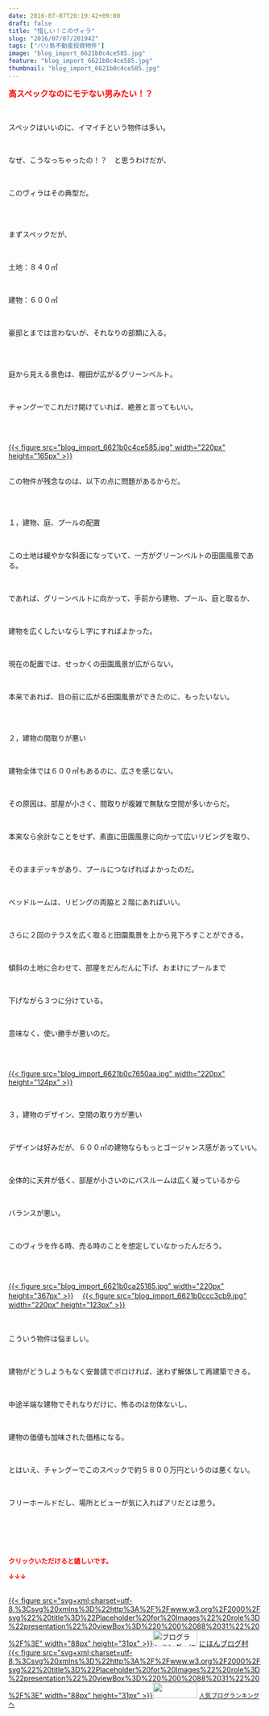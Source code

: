 ```yaml
---
date: 2016-07-07T20:19:42+09:00
draft: false
title: "惜しい！このヴィラ"
slug: "2016/07/07/201942"
tags: ["バリ島不動産投資物件"]
image: "blog_import_6621b0c4ce585.jpg"
feature: "blog_import_6621b0c4ce585.jpg"
thumbnail: "blog_import_6621b0c4ce585.jpg"
---
```

<p><font color="#ff0000" size="3"><strong>高スペックなのにモテない男みたい！？</strong></font></p><br/><p>スペックはいいのに、イマイチという物件は多い。</p><br/><p>なぜ、こうなっちゃったの！？　と思うわけだが、</p><br/><p>このヴィラはその典型だ。</p><br/><br/><p>まずスペックだが、</p><br/><p>土地：８４０㎡</p><br/><p>建物：６００㎡</p><br/><p>豪邸とまでは言わないが、それなりの部類に入る。</p><br/><p><br/>庭から見える景色は、棚田が広がるグリーンベルト。</p><br/><p>チャングーでこれだけ開けていれば、絶景と言ってもいい。</p><br/><p><br/><a href="blog_import_6621b0c6256b2.jpg">{{< figure src="blog_import_6621b0c4ce585.jpg" width="220px" height="165px" >}}</a> <br/></p><p><br/>この物件が残念なのは、以下の点に問題があるからだ。</p><br/><br/><p>１，建物、庭、プールの配置</p><br/><p>この土地は緩やかな斜面になっていて、一方がグリーンベルトの田園風景である。</p><br/><p>であれば、グリーンベルトに向かって、手前から建物、プール、庭と取るか、</p><br/><p>建物を広くしたいならＬ字にすればよかった。</p><br/><p>現在の配置では、せっかくの田園風景が広がらない。</p><br/><p>本来であれば、目の前に広がる田園風景ができたのに、もったいない。</p><br/><p><br/>２，建物の間取りが悪い</p><br/><p>建物全体では６００㎡もあるのに、広さを感じない。</p><br/><p>その原因は、部屋が小さく、間取りが複雑で無駄な空間が多いからだ。</p><br/><p>本来なら余計なことをせず、素直に田園風景に向かって広いリビングを取り、</p><br/><p>そのままデッキがあり、プールにつなげればよかったのだ。</p><br/><p>ベッドルームは、リビングの両脇と２階にあればいい。</p><br/><p>さらに２回のテラスを広く取ると田園風景を上から見下ろすことができる。</p><br/><p>傾斜の土地に合わせて、部屋をだんだんに下げ、おまけにプールまで</p><br/><p>下げながら３つに分けている。</p><br/><p>意味なく、使い勝手が悪いのだ。</p><br/><p><br/><a href="blog_import_6621b0c8984d6.jpg">{{< figure src="blog_import_6621b0c7650aa.jpg" width="220px" height="124px" >}}</a> <br/></p><p><br/></p><p>３，建物のデザイン、空間の取り方が悪い</p><br/><p>デザインは好みだが、６００㎡の建物ならもっとゴージャンス感があっていい。</p><br/><p>全体的に天井が低く、部屋が小さいのにバスルームは広く凝っているから</p><br/><p>バランスが悪い。</p><br/><p>このヴィラを作る時、売る時のことを想定していなかったんだろう。</p><br/><p><br/><a href="blog_import_6621b0cb634ee.jpg">{{< figure src="blog_import_6621b0ca25185.jpg" width="220px" height="367px" >}}</a> 　<a href="blog_import_6621b0ce51161.jpg">{{< figure src="blog_import_6621b0ccc3cb9.jpg" width="220px" height="123px" >}}</a> <br/><br/></p><p><br/>こういう物件は悩ましい。</p><br/><p>建物がどうしようもなく安普請でボロければ、迷わず解体して再建築できる。</p><br/><p>中途半端な建物でそれなりだけに、怖るのは勿体ないし、</p><br/><p>建物の価値も加味された価格になる。</p><br/><p>とはいえ、チャングーでこのスペックで約５８００万円というのは悪くない。</p><br/><p>フリーホールドだし、場所とビューが気に入ればアリだとは思う。</p><br/><br/><br/><br/><p><font color="#ff0000" size="2"><strong>クリックいただけると嬉しいです。<br/></strong></font></p><p><font color="#ff0000" size="2"><strong>↓↓↓</strong></font></p><p><br/><a href="http://www.blogmura.com/ranking.html" target="_blank">{{< figure src="svg+xml;charset=utf-8,%3Csvg%20xmlns%3D%22http%3A%2F%2Fwww.w3.org%2F2000%2Fsvg%22%20title%3D%22Placeholder%20for%20Images%22%20role%3D%22presentation%22%20viewBox%3D%220%200%2088%2031%22%20%2F%3E" width="88px" height="31px" >}}<noscript><img border="0" alt="ブログランキング・にほんブログ村へ" src="https://img-proxy.blog-video.jp/images?url=http%3A%2F%2Fwww.blogmura.com%2Fimg%2Fwww88_31.gif" width="88" height="31"></noscript></a> <a href="http://www.blogmura.com/ranking.html" target="_blank">にほんブログ村</a> <br/><a title="人気ブログランキングへ" href="link.php?1804582">{{< figure src="svg+xml;charset=utf-8,%3Csvg%20xmlns%3D%22http%3A%2F%2Fwww.w3.org%2F2000%2Fsvg%22%20title%3D%22Placeholder%20for%20Images%22%20role%3D%22presentation%22%20viewBox%3D%220%200%2088%2031%22%20%2F%3E" width="88px" height="31px" >}}<noscript><img border="0" src="https://blog.with2.net/img/banner/banner_22.gif" width="88" height="31"></noscript></a> <a style="FONT-SIZE: 12px" href="link.php?1804582">人気ブログランキングへ</a> </p>

